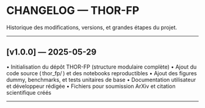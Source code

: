 # CHANGELOG — THOR-FP

Historique des modifications, versions, et grandes étapes du projet.

---

## [v1.0.0] — 2025-05-29
•⁠  ⁠Initialisation du dépôt THOR-FP (structure modulaire complète)
•⁠  ⁠Ajout du code source (⁠ thor_fp/ ⁠) et des notebooks reproductibles
•⁠  ⁠Ajout des figures dummy, benchmarks, et tests unitaires de base
•⁠  ⁠Documentation utilisateur et développeur rédigée
•⁠  ⁠Fichiers pour soumission ArXiv et citation scientifique créés

---
